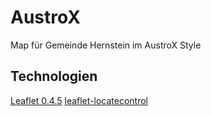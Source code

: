﻿# AustroX

Map für Gemeinde Hernstein im AustroX Style

## Technologien

[Leaflet 0.4.5](http://leafletjs.com/)
[leaflet-locatecontrol](https://github.com/domoritz/leaflet-locatecontrol)